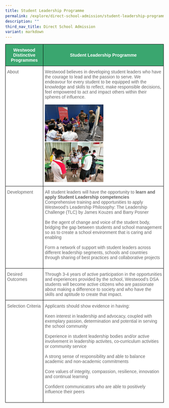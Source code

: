 ```yaml
---
title: Student Leadership Programme
permalink: /explore/direct-school-admission/student-leadership-programme/
description: ""
third_nav_title: Direct School Admission
variant: markdown
---
```

<style type="text/css">
.tg  {border-collapse:collapse;border-spacing:0;}
.tg td{border-color:black;border-style:solid;border-width:1px;font-family:Arial, sans-serif;font-size:14px;
  overflow:hidden;padding:10px 5px;word-break:normal;}
.tg th{border-color:black;border-style:solid;border-width:1px;font-family:Arial, sans-serif;font-size:14px;
  font-weight:normal;overflow:hidden;padding:10px 5px;word-break:normal;}
.tg .tg-k0s0{background-color:#3AA66F;color:#FFF;font-weight:bold;text-align:center;vertical-align:middle}
.tg .tg-zqva{background-color:#FFF;color:#666;text-align:left;vertical-align:top}
.tg .tg-cmm0{background-color:#FFF;color:#666;text-align:left;vertical-align:top}
</style>
<table class="tg">
<thead>
  <tr>
    <th class="tg-k0s0"><span style="color:#FFF;background-color:#3AA66F">Westwood Distinctive Programmes</span></th>
    <th class="tg-k0s0"><span style="color:#FFF;background-color:#3AA66F">Student Leadership Programme</span></th>
  </tr>
</thead>
<tbody>
	<tr>
    <td class="tg-zqva">About</td>
    <td class="tg-cmm0">Westwood believes in developing student leaders who have the courage to lead and the passion to serve. We endeavour for every student to be equipped with the knowledge and skills to reflect, make responsible decisions, feel empowered to act and impact others within their spheres of influence. 
<br><br><img width="50%" src="/images/dsaslp1.png"><br><img width="50%" src="/images/dsaslp2.png"><br>
</td>
  </tr>
  <tr>
    <td class="tg-zqva">Development</td>
    <td class="tg-cmm0">All student leaders will have the opportunity to <b>learn and apply Student Leadership competencies</b><br>
Comprehensive training and opportunities to apply Westwood’s Leadership Philosophy: The Leadership Challenge (TLC) by James Kouzes and Barry Posner<br><br>
Be the agent of change and voice of the student body, bridging the gap between students and school management so as to create a school environment that is caring and enabling<br><br>
Form a network of support with student leaders across different leadership segments, schools and countries through sharing of best practices and collaborative projects<br><br></td>
  </tr>
<tr>
    <td class="tg-zqva">Desired Outcomes</td>
    <td class="tg-cmm0">
Through 3-4 years of active participation in the opportunities and experiences provided by the school, Westwood’s DSA students will become active citizens who are passionate about making a difference to society and who have the skills and aptitude to create that impact.</td></tr>
	 <tr><td class="tg-zqva">Selection Criteria</td>
    <td class="tg-cmm0">Applicants should show evidence in having:<br><br>
Keen interest in leadership and advocacy, coupled with exemplary passion, determination and potential in serving the school community<br><br>
Experience in student leadership bodies and/or active involvement in leadership activites, co-curriculum activities or community service<br><br>
A strong sense of responsibility and able to balance academic and non-academic commitments<br><br>
Core values of integrity, compassion, resilience, innovation and continual learning<br><br>
Confident communicators who are able to positively influence their peers<br><br>
</td></tr></tbody>
</table>